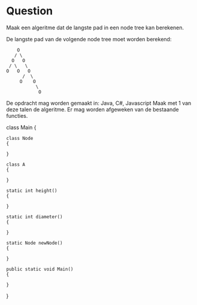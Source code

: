 # Question

Maak een algeritme dat de langste pad in een node tree kan berekenen.

De langste pad van de volgende node tree moet worden berekend:
   
        O
       / \
      O   O
     / \   \
    O   O   O
          /  \
         O    O
               \
                O

De opdracht mag worden gemaakt in: Java, C#, Javascript
Maak met 1 van deze talen de algeritme. Er mag worden afgeweken van de bestaande functies.

class Main
{
 
	class Node
	{
	    
	}
	 
	class A
	{

	}
	 
	static int height()
	{
	    
	}
	 
	static int diameter()
	{
	   
	}
	 
	static Node newNode()
	{
	   
	}
	 
	public static void Main()
	{
	    
	}
}
